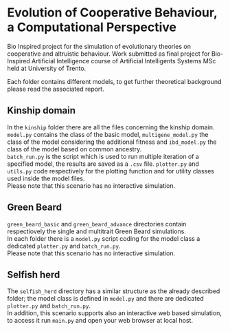 # Evolution of Cooperative Behaviour, a Computational Perspective
Bio Inspired project for the simulation of evolutionary theories on cooperative and altruistic behaviour.
Work submitted as final project for Bio-Inspired Artificial Intelligence course of Artificial Intelligents Systems MSc held at University of Trento.

Each folder contains different models, to get further theoretical background please read the associated report.

## Kinship domain
In the `kinship` folder there are all the files concerning the kinship domain.
`model.py` contains the class of the basic model, `multigene_model.py` the class of the model considering the additional 
fitness and `ibd_model.py` the class of the model based on common ancestry. \
`batch_run.py` is the script which is used to run multiple iteration of a specified model, the results are saved as a 
`.csv` file. `plotter.py` and `utils.py` code respectively for the plotting function and for utility classes used inside
the model files. \
Please note that this scenario has no interactive simulation.

## Green Beard
`green_beard_basic` and `green_beard_advance` directories contain respectiovely the single and multitrait Green Beard simulations. \
In each folder there is a `model.py` script coding for the model class a dedicated `plotter.py` and `batch_run.py`. \
Please note that this scenario has no interactive simulation.

## Selfish herd
The `selfish_herd` directory has a similar structure as the already described folder; the model class is defined in `model.py`
and there are dedicated `plotter.py` and `batch_run.py`. \
In addition, this scenario supports also an interactive web based simulation, to access it run `main.py` and open your 
web browser at local host.
